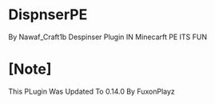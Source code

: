 # DispnserPE
By Nawaf_Craft1b
Despinser Plugin IN Minecarft PE ITS FUN
# [Note]
This PLugin Was Updated To 0.14.0 By FuxonPlayz
